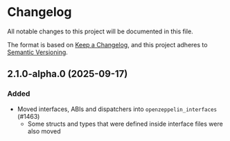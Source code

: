 <!-- markdownlint-disable MD024 -->

# Changelog

All notable changes to this project will be documented in this file.

The format is based on [Keep a Changelog](https://keepachangelog.com/en/1.1.0/),
and this project adheres to [Semantic Versioning](https://semver.org/spec/v2.0.0.html).

## 2.1.0-alpha.0 (2025-09-17)

### Added

- Moved interfaces, ABIs and dispatchers into `openzeppelin_interfaces` (#1463)
  - Some structs and types that were defined inside interface files were also moved